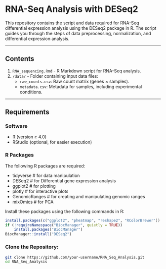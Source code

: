 # RNA-Seq Analysis with DESeq2

This repository contains the script and data required for RNA-Seq differential expression analysis using the DESeq2 package in R. The script guides you through the steps of data preprocessing, normalization, and differential expression analysis.

---

## Contents

1. `RNA_sequencing.Rmd` - R Markdown script for RNA-Seq analysis.
2. `/data/` - Folder containing input data files:
   - `raw_counts.csv`: Raw count matrix (genes × samples).
   - `metadata.csv`: Metadata for samples, including experimental conditions.

---

## Requirements

### Software
- R (version ≥ 4.0)
- RStudio (optional, for easier execution)

### R Packages
The following R packages are required:

- tidyverse      # for data manipulation
- DESeq2         # for Differential gene expression analysis
- ggplot2        # for plotting
- plotly         # for interactive plots
- GenomicRanges  # for creating and manipulating genomic ranges
- mixOmics       # for PCA

Install these packages using the following commands in R:
```R
install.packages(c("ggplot2", "pheatmap", "reshape2", "RColorBrewer"))
if (!requireNamespace("BiocManager", quietly = TRUE))
    install.packages("BiocManager")
BiocManager::install("DESeq2")
```

### Clone the Repository:

```bash
git clone https://github.com/your-username/RNA_Seq_Analysis.git
cd RNA_Seq_Analysis
```

